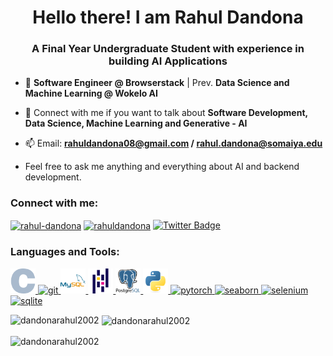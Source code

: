 <h1 align="center">Hello there! I am Rahul Dandona</h1>
<h3 align="center">A Final Year Undergraduate Student with experience in building AI Applications</h3>


- 🌱 **Software Engineer @ Browserstack** | Prev. **Data Science and Machine Learning @ Wokelo AI** 

- 💬 Connect with me if you want to talk about **Software Development, Data Science, Machine Learning and Generative - AI**

- 📫 Email: **rahuldandona08@gmail.com / rahul.dandona@somaiya.edu**


- Feel free to ask me anything and everything about AI and backend development.

<h3 align="left">Connect with me:</h3>
<p align="left">
<a href="https://linkedin.com/in/rahul-dandona" target="blank"><img align="center" src="https://raw.githubusercontent.com/rahuldkjain/github-profile-readme-generator/master/src/images/icons/Social/linked-in-alt.svg" alt="rahul-dandona" height="30" width="40" /></a>
<a href="https://kaggle.com/rahuldandona" target="blank"><img align="center" src="https://raw.githubusercontent.com/rahuldkjain/github-profile-readme-generator/master/src/images/icons/Social/kaggle.svg" alt="rahuldandona" height="30" width="40" /></a>
<a href="https://twitter.com/dandona_rahul">
    <img src="https://img.shields.io/badge/Twitter-blue?style=for-the-badge&logo=twitter&logoColor=white" alt="Twitter Badge"/>
  </a>
</p>

<h3 align="left">Languages and Tools:</h3>
<p align="left"> <a href="https://www.cprogramming.com/" target="_blank" rel="noreferrer"> <img src="https://raw.githubusercontent.com/devicons/devicon/master/icons/c/c-original.svg" alt="c" width="40" height="40"/> </a> <a href="https://git-scm.com/" target="_blank" rel="noreferrer"> <img src="https://www.vectorlogo.zone/logos/git-scm/git-scm-icon.svg" alt="git" width="40" height="40"/> </a> <a href="https://www.mysql.com/" target="_blank" rel="noreferrer"> <img src="https://raw.githubusercontent.com/devicons/devicon/master/icons/mysql/mysql-original-wordmark.svg" alt="mysql" width="40" height="40"/> </a> <a href="https://pandas.pydata.org/" target="_blank" rel="noreferrer"> <img src="https://raw.githubusercontent.com/devicons/devicon/2ae2a900d2f041da66e950e4d48052658d850630/icons/pandas/pandas-original.svg" alt="pandas" width="40" height="40"/> </a> <a href="https://www.postgresql.org" target="_blank" rel="noreferrer"> <img src="https://raw.githubusercontent.com/devicons/devicon/master/icons/postgresql/postgresql-original-wordmark.svg" alt="postgresql" width="40" height="40"/> </a> <a href="https://www.python.org" target="_blank" rel="noreferrer"> <img src="https://raw.githubusercontent.com/devicons/devicon/master/icons/python/python-original.svg" alt="python" width="40" height="40"/> </a> <a href="https://pytorch.org/" target="_blank" rel="noreferrer"> <img src="https://www.vectorlogo.zone/logos/pytorch/pytorch-icon.svg" alt="pytorch" width="40" height="40"/> </a> <a href="https://seaborn.pydata.org/" target="_blank" rel="noreferrer"> <img src="https://seaborn.pydata.org/_images/logo-mark-lightbg.svg" alt="seaborn" width="40" height="40"/> </a> <a href="https://www.selenium.dev" target="_blank" rel="noreferrer"> <img src="https://raw.githubusercontent.com/detain/svg-logos/780f25886640cef088af994181646db2f6b1a3f8/svg/selenium-logo.svg" alt="selenium" width="40" height="40"/> </a> <a href="https://www.sqlite.org/" target="_blank" rel="noreferrer"> <img src="https://www.vectorlogo.zone/logos/sqlite/sqlite-icon.svg" alt="sqlite" width="40" height="40"/> </a> </p>

<p><img align="left" src="https://github-readme-stats.vercel.app/api/top-langs?username=dandonarahul2002&show_icons=true&locale=en&layout=compact&theme=midnight-purple" alt="dandonarahul2002" /></p>

<p>&nbsp;<img align="center" src="https://github-readme-stats.vercel.app/api?username=dandonarahul2002&show_icons=true&locale=en&theme=midnight-purple" alt="dandonarahul2002" /></p>

<p><img align="center" src="https://github-readme-streak-stats.herokuapp.com/?user=dandonarahul2002&theme=midnight-purple" alt="dandonarahul2002" /></p>
